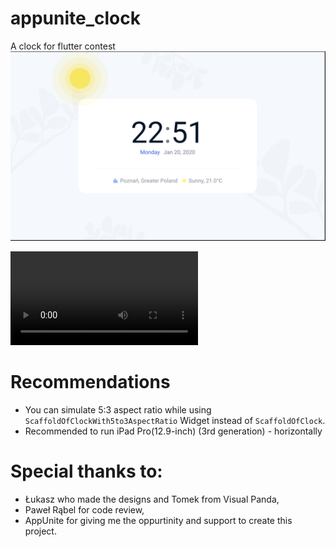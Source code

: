 # appunite_clock

A clock for flutter contest ![screenshot](others/screenshot.png)

<video src="others/video.mov"></video>

# Recommendations

- You can simulate 5:3 aspect ratio while using `ScaffoldOfClockWith5to3AspectRatio` Widget 
instead of `ScaffoldOfClock`.
- Recommended to run iPad Pro(12.9-inch) (3rd generation) - horizontally

# Special thanks to: 

- Łukasz who made the designs and Tomek from Visual Panda, 
- Paweł Rąbel for code review, 
- AppUnite for giving me the oppurtinity and support to create this project. 
